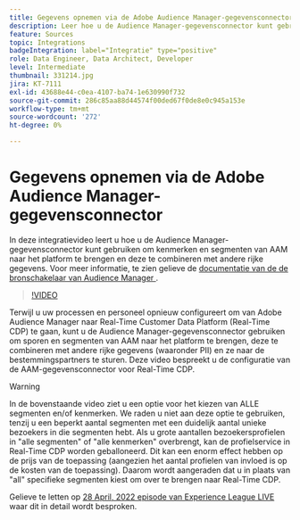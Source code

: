 ```yaml
---
title: Gegevens opnemen via de Adobe Audience Manager-gegevensconnector
description: Leer hoe u de Audience Manager-gegevensconnector kunt gebruiken om kenmerken en segmenten van AAM naar het platform te brengen en deze te combineren met andere rijke gegevens.
feature: Sources
topic: Integrations
badgeIntegration: label="Integratie" type="positive"
role: Data Engineer, Data Architect, Developer
level: Intermediate
thumbnail: 331214.jpg
jira: KT-7111
exl-id: 43688e44-c0ea-4107-ba74-1e630990f732
source-git-commit: 286c85aa88d44574f00ded67f0de8e0c945a153e
workflow-type: tm+mt
source-wordcount: '272'
ht-degree: 0%

---
```


# Gegevens opnemen via de Adobe Audience Manager-gegevensconnector

In deze integratievideo leert u hoe u de Audience Manager-gegevensconnector kunt gebruiken om kenmerken en segmenten van AAM naar het platform te brengen en deze te combineren met andere rijke gegevens. Voor meer informatie, te zien gelieve de [ documentatie van de de bronschakelaar van Audience Manager ](https://experienceleague.adobe.com/docs/experience-platform/sources/connectors/adobe-applications/audience-manager.html?lang=nl-NL).

>[!VIDEO](https://video.tv.adobe.com/v/331214/?learn=on&enablevpops)

Terwijl u uw processen en personeel opnieuw configureert om van Adobe Audience Manager naar Real-Time Customer Data Platform (Real-Time CDP) te gaan, kunt u de Audience Manager-gegevensconnector gebruiken om sporen en segmenten van AAM naar het platform te brengen, deze te combineren met andere rijke gegevens (waaronder PII) en ze naar de bestemmingspartners te sturen. Deze video bespreekt u de configuratie van de AAM-gegevensconnector voor Real-Time CDP.

>[!WARNING]
>
>In de bovenstaande video ziet u een optie voor het kiezen van ALLE segmenten en/of kenmerken. We raden u niet aan deze optie te gebruiken, tenzij u een beperkt aantal segmenten met een duidelijk aantal unieke bezoekers in die segmenten hebt. Als u grote aantallen bezoekersprofielen in &quot;alle segmenten&quot; of &quot;alle kenmerken&quot; overbrengt, kan de profielservice in Real-Time CDP worden geballoneerd. Dit kan een enorm effect hebben op de prijs van de toepassing (aangezien het aantal profielen van invloed is op de kosten van de toepassing). Daarom wordt aangeraden dat u in plaats van &quot;all&quot; specifieke segmenten kiest om over te brengen naar Real-Time CDP.
>
>Gelieve te letten op [ 28 April, 2022 episode van Experience League LIVE ](https://experienceleague.adobe.com/docs/experience-league-live-events/events/episodes/exl-live-episode-04-28-22.html?lang=nl-NL) waar dit in detail wordt besproken.
